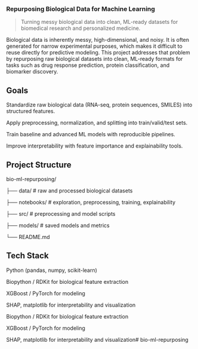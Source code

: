 ### Repurposing Biological Data for Machine Learning
> Turning messy biological data into clean, ML-ready datasets for biomedical research and personalized medicine.

Biological data is inherently messy, high-dimensional, and noisy. It is often generated for narrow experimental purposes, which makes it difficult to reuse directly for predictive modeling. This project addresses that problem by repurposing raw biological datasets into clean, ML-ready formats for tasks such as drug response prediction, protein classification, and biomarker discovery.

## Goals
Standardize raw biological data (RNA-seq, protein sequences, SMILES) into structured features.

Apply preprocessing, normalization, and splitting into train/valid/test sets.

Train baseline and advanced ML models with reproducible pipelines.

Improve interpretability with feature importance and explainability tools.

## Project Structure
bio-ml-repurposing/

├── data/ # raw and processed biological datasets

├── notebooks/ # exploration, preprocessing, training, explainability

├── src/ # preprocessing and model scripts

├── models/ # saved models and metrics

└── README.md

## Tech Stack
Python (pandas, numpy, scikit-learn)

Biopython / RDKit for biological feature extraction

XGBoost / PyTorch for modeling

SHAP, matplotlib for interpretability and visualization

Biopython / RDKit for biological feature extraction

XGBoost / PyTorch for modeling

SHAP, matplotlib for interpretability and visualization# bio-ml-repurposing
